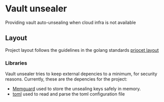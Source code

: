 # Vault unsealer

Providing vault auto-unsealing when cloud infra is not available

## Layout

Project layout follows the guidelines in the golang standards [prjocet layout](https://github.com/golang-standards/project-layout)

### Libraries
Vault unsealer tries to keep external depencies to a minimum, for security reasons. Currently, these are the depencies for the project:

- [Memguard](https://github.com/awnumar/memguard) used to store the unsealing keys safely in memory.
- [toml](https://github.com/BurntSushi/toml) used to read and parse the toml configuration file

